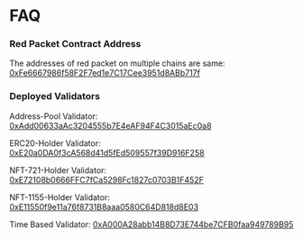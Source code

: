 # FAQ

### Red Packet Contract Address

The addresses of red packet on multiple chains are same: [0xFe6667986f58F2F7ed1e7C17Cee3951d8ABb717f](https://blockscan.com/address/0xFe6667986f58F2F7ed1e7C17Cee3951d8ABb717f)

### Deployed Validators

Address-Pool Validator: [0xAdd00633aAc3204555b7E4eAF94F4C3015aEc0a8](https://blockscan.com/address/0xAdd00633aAc3204555b7E4eAF94F4C3015aEc0a8)

ERC20-Holder Validator: [0xE20a0DA0f3cA568d41d5fEd509557f39D916F258](https://blockscan.com/address/0xE20a0DA0f3cA568d41d5fEd509557f39D916F258)

NFT-721-Holder Validator: [0xE72108b0666FFC7fCa5298Fc1827c0703B1F452F](https://blockscan.com/address/0xE72108b0666FFC7fCa5298Fc1827c0703B1F452F)

NFT-1155-Holder Validator: [0xE11550f9e11a76f8731B8aaa0580C64D818d8E03](https://blockscan.com/address/0xE11550f9e11a76f8731B8aaa0580C64D818d8E03)

Time Based Validator: [0xA000A28abb14B8D73E744be7CFB0faa949789B95](https://blockscan.com/address/0xA000A28abb14B8D73E744be7CFB0faa949789B95)

